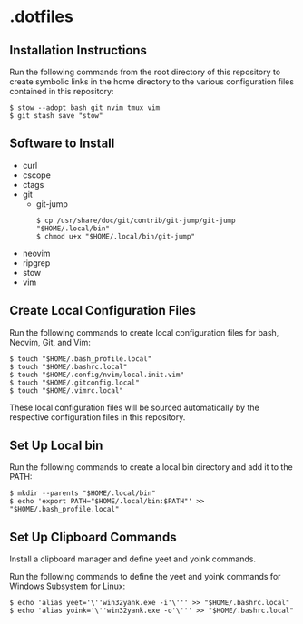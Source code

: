# .dotfiles

## Installation Instructions

Run the following commands from the root directory of this repository to create
symbolic links in the home directory to the various configuration files
contained in this repository:

```
$ stow --adopt bash git nvim tmux vim
$ git stash save "stow"
```

## Software to Install

* curl
* cscope
* ctags
* git
  * git-jump
    ```
    $ cp /usr/share/doc/git/contrib/git-jump/git-jump "$HOME/.local/bin"
    $ chmod u+x "$HOME/.local/bin/git-jump"
    ```
* neovim
* ripgrep
* stow
* vim

## Create Local Configuration Files

Run the following commands to create local configuration files for bash,
Neovim, Git, and Vim:

```
$ touch "$HOME/.bash_profile.local"
$ touch "$HOME/.bashrc.local"
$ touch "$HOME/.config/nvim/local.init.vim"
$ touch "$HOME/.gitconfig.local"
$ touch "$HOME/.vimrc.local"
```

These local configuration files will be sourced automatically by the respective
configuration files in this repository.

## Set Up Local bin

Run the following commands to create a local bin directory and add it to the
PATH:

```
$ mkdir --parents "$HOME/.local/bin"
$ echo 'export PATH="$HOME/.local/bin:$PATH"' >> "$HOME/.bash_profile.local"
```

## Set Up Clipboard Commands

Install a clipboard manager and define yeet and yoink commands.

Run the following commands to define the yeet and yoink commands for Windows
Subsystem for Linux:

```
$ echo 'alias yeet='\''win32yank.exe -i'\''' >> "$HOME/.bashrc.local"
$ echo 'alias yoink='\''win32yank.exe -o'\''' >> "$HOME/.bashrc.local"
```
